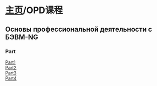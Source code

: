 # [主页](../README.md)/OPD课程

## Основы профессиональной деятельности c БЭВМ-NG

### Part
[Part1](/OPD/Part1.md)  
[Part2](/OPD/Part2.md)  
[Part3](/OPD/Part3.md)  
[Part4](/OPD/Part4.md)
